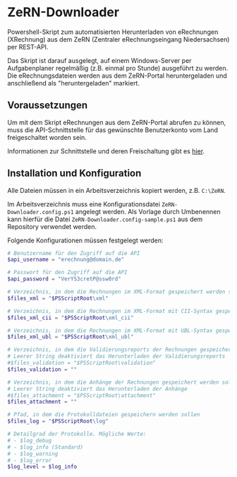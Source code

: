# ZeRN-Downloader
Powershell-Skript zum automatisierten Herunterladen von eRechnungen (XRechnung) aus dem ZeRN (Zentraler eRechnungseingang Niedersachsen) per REST-API.

Das Skript ist darauf ausgelegt, auf einem Windows-Server per Aufgabenplaner regelmäßig (z.B. einmal pro Stunde) ausgeführt zu werden. Die eRechnungsdateien werden aus dem ZeRN-Portal heruntergeladen und anschließend als "heruntergeladen" markiert.

## Voraussetzungen
Um mit dem Skript eRechnungen aus dem ZeRN-Portal abrufen zu können, muss die API-Schnittstelle für das gewünschte Benutzerkonto vom Land freigeschaltet worden sein. 

Informationen zur Schnittstelle und deren Freischaltung gibt es [hier](https://rechnung.niedersachsen.de/startseite/informationen-fuer-rechnungsempfaenger/schnittstelle-zum-abruf-von-rechnungen-210483.html).

## Installation und Konfiguration
Alle Dateien müssen in ein Arbeitsverzeichnis kopiert werden, z.B. `C:\ZeRN`.

Im Arbeitsverzeichnis muss eine Konfigurationsdatei `ZeRN-Downloader.config.ps1` angelegt werden. Als Vorlage durch Umbenennen kann hierfür die Datei `ZeRN-Downloader.config-sample.ps1` aus dem Repository verwendet werden.

Folgende Konfigurationen müssen festgelegt werden:

```powershell
# Benutzername für den Zugriff auf die API
$api_username = "erechnung@domain.de"

# Passwort für den Zugriff auf die API
$api_password = "VerYS3cretP@ssw0rd"

# Verzeichnis, in dem die Rechnungen im XML-Format gespeichert werden sollen, deren Syntax nicht erkannt wurde
$files_xml = "$PSScriptRoot\xml"

# Verzeichnis, in dem die Rechnungen im XML-Format mit CII-Syntax gespeichert werden sollen
$files_xml_cii = "$PSScriptRoot\xml_cii"

# Verzeichnis, in dem die Rechnungen im XML-Format mit UBL-Syntax gespeichert werden sollen
$files_xml_ubl = "$PSScriptRoot\xml_ubl"

# Verzeichnis, in dem die Validierungsreports der Rechnungen gespeichert werden sollen.
# Leerer String deaktiviert das Herunterladen der Validierungsreports
#$files_validation = "$PSScriptRoot\validation"
$files_validation = ""

# Verzeichnis, in dem die Anhänge der Rechnungen gespeichert werden sollen.
# Leerer String deaktiviert das Herunterladen der Anhänge
#$files_attachment = "$PSScriptRoot\attachment"
$files_attachment = ""

# Pfad, in dem die Protokolldateien gespeichern werden sollen
$files_log = "$PSScriptRoot\log"

# Detailgrad der Protokolle. Mögliche Werte:
# - $log_debug
# - $log_info (Standard)
# - $log_warning
# - $log_error
$log_level = $log_info
```
